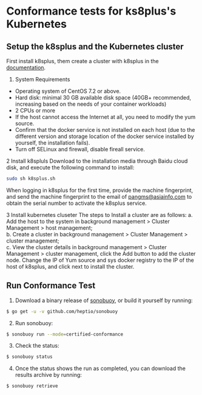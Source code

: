# Conformance tests for ks8plus's Kubernetes

## Setup the k8splus and the Kubernetes cluster
First install k8splus, them create a cluster with k8splus in the [documentation](https://lionelpang.github.io/k8splus/docs/index.html).

1. System Requirements
* Operating system of CentOS 7.2 or above.   
* Hard disk: minimal 30 GB available disk space (40GB+ recommended, increasing based on the needs of your container workloads)
* 2 CPUs or more
* If the host cannot access the Internet at all, you need to modify the yum source.  
* Confirm that the docker service is not installed on each host (due to the different version and storage location of the docker service installed by yourself, the installation fails).  
* Turn off SELinux and firewall, disable fireall service.

2 Install k8spluls
Download to the installation media through Baidu cloud disk, and execute the following command to install:
```bash
sudo sh k8splus.sh
```
When logging in k8splus for the first time, provide the machine fingerprint, and send the machine fingerprint to the email of pangms@asiainfo.com to obtain the serial number to activate the k8splus service.

3 Install kubernetes cluseter
The steps to Install a cluster are as follows:
a. Add the host to the system in background management > Cluster Management > host management;  
b. Create a cluster in background management > Cluster Management > cluster management;  
c. View the cluster details in background management > Cluster Management > cluster management, click the Add button to add the cluster node. Change the IP of Yum source and sys docker registry to the IP of the host of k8splus, and click next to install the cluster.  

## Run Conformance Test

1. Download a binary release of [sonobuoy](https://github.com/heptio/sonobuoy/releases), or build it yourself by running:
```sh
$ go get -u -v github.com/heptio/sonobuoy
```

2. Run sonobuoy:
```sh
$ sonobuoy run --mode=certified-conformance
```

3. Check the status:
```sh
$ sonobuoy status
```

4. Once the status shows the run as completed, you can download the results archive by running:
```sh
$ sonobuoy retrieve
```
